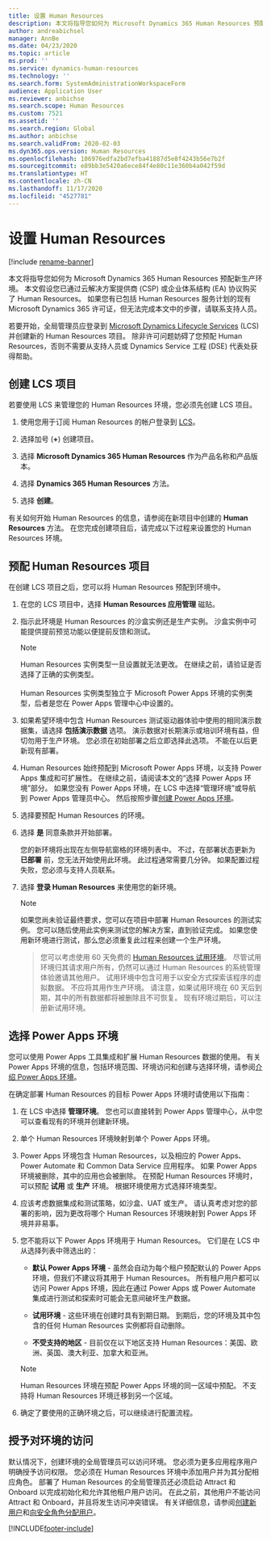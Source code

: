 ```yaml
---
title: 设置 Human Resources
description: 本文将指导您如何为 Microsoft Dynamics 365 Human Resources 预配新生产环境。
author: andreabichsel
manager: AnnBe
ms.date: 04/23/2020
ms.topic: article
ms.prod: ''
ms.service: dynamics-human-resources
ms.technology: ''
ms.search.form: SystemAdministrationWorkspaceForm
audience: Application User
ms.reviewer: anbichse
ms.search.scope: Human Resources
ms.custom: 7521
ms.assetid: ''
ms.search.region: Global
ms.author: anbichse
ms.search.validFrom: 2020-02-03
ms.dyn365.ops.version: Human Resources
ms.openlocfilehash: 106976edfa2bd7efba41887d5e8f4243b56e7b2f
ms.sourcegitcommit: e89bb3e5420a6ece84f4e80c11e360b4a042f59d
ms.translationtype: HT
ms.contentlocale: zh-CN
ms.lasthandoff: 11/17/2020
ms.locfileid: "4527781"
---
```

# <a name="provision-human-resources"></a>设置 Human Resources

[!include [rename-banner](~/includes/cc-data-platform-banner.md)]

本文将指导您如何为 Microsoft Dynamics 365 Human Resources 预配新生产环境。 本文假设您已通过云解决方案提供商 (CSP) 或企业体系结构 (EA) 协议购买了 Human Resources。 如果您有已包括 Human Resources 服务计划的现有 Microsoft Dynamics 365 许可证，但无法完成本文中的步骤，请联系支持人员。

若要开始，全局管理员应登录到 [Microsoft Dynamics Lifecycle Services](https://lcs.dynamics.com) (LCS) 并创建新的 Human Resources 项目。 除非许可问题妨碍了您预配 Human Resources，否则不需要从支持人员或 Dynamics Service 工程 (DSE) 代表处获得帮助。

## <a name="create-an-lcs-project"></a>创建 LCS 项目

若要使用 LCS 来管理您的 Human Resources 环境，您必须先创建 LCS 项目。

1. 使用您用于订阅 Human Resources 的帐户登录到 [LCS](https://lcs.dynamics.com/Logon/Index)。

2. 选择加号 (**+**) 创建项目。

3. 选择 **Microsoft Dynamics 365 Human Resources** 作为产品名称和产品版本。

4. 选择 **Dynamics 365 Human Resources** 方法。

5. 选择 **创建**。

有关如何开始 Human Resources 的信息，请参阅在新项目中创建的 **Human Resources** 方法。 在您完成创建项目后，请完成以下过程来设置您的 Human Resources 环境。

## <a name="provision-a-human-resources-project"></a>预配 Human Resources 项目

在创建 LCS 项目之后，您可以将 Human Resources 预配到环境中。

1. 在您的 LCS 项目中，选择 **Human Resources 应用管理** 磁贴。

2. 指示此环境是 Human Resources 的沙盒实例还是生产实例。 沙盒实例中可能提供提前预览功能以便提前反馈和测试。
   
    > [!NOTE]
    > Human Resources 实例类型一旦设置就无法更改。 在继续之前，请验证是否选择了正确的实例类型。</br></br>
    > Human Resources 实例类型独立于 Microsoft Power Apps 环境的实例类型，后者是您在 Power Apps 管理中心中设置的。
    
3. 如果希望环境中包含 Human Resources 测试驱动器体验中使用的相同演示数据集，请选择 **包括演示数据** 选项。 演示数据对长期演示或培训环境有益，但切勿用于生产环境。 您必须在初始部署之后立即选择此选项。 不能在以后更新现有部署。

4. Human Resources 始终预配到 Microsoft Power Apps 环境，以支持 Power Apps 集成和可扩展性。 在继续之前，请阅读本文的“选择 Power Apps 环境”部分。 如果您没有 Power Apps 环境，在 LCS 中选择“管理环境”或导航到 Power Apps 管理员中心。 然后按照步骤[创建 Power Apps 环境](https://docs.microsoft.com/powerapps/administrator/create-environment)。

5. 选择要预配 Human Resources 的环境。

6. 选择 **是** 同意条款并开始部署。

   您的新环境将出现在左侧导航窗格的环境列表中。 不过，在部署状态更新为 **已部署** 前，您无法开始使用此环境。 此过程通常需要几分钟。 如果配置过程失败，您必须与支持人员联系。

7. 选择 **登录 Human Resources** 来使用您的新环境。

    > [!NOTE]
    > 如果您尚未验证最终要求，您可以在项目中部署 Human Resources 的测试实例。 您可以随后使用此实例来测试您的解决方案，直到验证完成。 如果您使用新环境进行测试，那么您必须重复此过程来创建一个生产环境。

    > 您可以考虑使用 60 天免费的 [Human Resources 试用环境](https://go.microsoft.com/fwlink/p/?LinkId=2115962)。 尽管试用环境归其请求用户所有，仍然可以通过 Human Resources 的系统管理体验邀请其他用户。 试用环境中包含可用于以安全方式探索该程序的虚拟数据。 不应将其用作生产环境。 请注意，如果试用环境在 60 天后到期，其中的所有数据都将被删除且不可恢复。 现有环境过期后，可以注册新试用环境。

## <a name="select-a-power-apps-environment"></a>选择 Power Apps 环境

您可以使用 Power Apps 工具集成和扩展 Human Resources 数据的使用。 有关 Power Apps 环境的信息，包括环境范围、环境访问和创建与选择环境，请参阅[介绍 Power Apps 环境](https://powerapps.microsoft.com/blog/powerapps-environments/)。 

在确定部署 Human Resources 的目标 Power Apps 环境时请使用以下指南： 

1. 在 LCS 中选择 **管理环境**。 您也可以直接转到 Power Apps 管理中心，从中您可以查看现有的环境并创建新环境。

2. 单个 Human Resources 环境映射到单个 Power Apps 环境。

3. Power Apps 环境包含 Human Resources，以及相应的 Power Apps、Power Automate 和 Common Data Service 应用程序。 如果 Power Apps 环境被删除，其中的应用也会被删除。 在预配 Human Resources 环境时，可以预配 **试用** 或 **生产** 环境。 根据环境使用方式选择环境类型。 

4. 应该考虑数据集成和测试策略，如沙盒、UAT 或生产。 请认真考虑对您的部署的影响，因为更改将哪个 Human Resources 环境映射到 Power Apps 环境并非易事。

5. 您不能将以下 Power Apps 环境用于 Human Resources。 它们是在 LCS 中从选择列表中筛选出的：
 
    - **默认 Power Apps 环境** - 虽然会自动为每个租户预配默认的 Power Apps 环境，但我们不建议将其用于 Human Resources。 所有租户用户都可以访问 Power Apps 环境，因此在通过 Power Apps 或 Power Automate 集成进行测试和探索时可能会无意间破坏生产数据。
   
    - **试用环境** - 这些环境在创建时具有到期日期。 到期后，您的环境及其中包含的任何 Human Resources 实例都将自动删除。
   
    - **不受支持的地区** - 目前仅在以下地区支持 Human Resources：美国、欧洲、英国、澳大利亚、加拿大和亚洲。

    > [!NOTE]
    > Human Resources 环境在预配 Power Apps 环境的同一区域中预配。 不支持将 Human Resources 环境迁移到另一个区域。

6. 确定了要使用的正确环境之后，可以继续进行配置流程。 
 
## <a name="grant-access-to-the-environment"></a>授予对环境的访问

默认情况下，创建环境的全局管理员可以访问环境。 您必须为更多应用程序用户明确授予访问权限。 您必须在 Human Resources 环境中添加用户并为其分配相应角色。 部署了 Human Resources 的全局管理员还必须启动 Attract 和 Onboard 以完成初始化和允许其他租户用户访问。 在此之前，其他用户不能访问 Attract 和 Onboard，并且将发生访问冲突错误。 有关详细信息，请参阅[创建新用户](https://docs.microsoft.com/dynamics365/unified-operations/dev-itpro/sysadmin/tasks/create-new-users)和[向安全角色分配用户](https://docs.microsoft.com/dynamics365/unified-operations/dev-itpro/sysadmin/tasks/assign-users-security-roles)。 


[!INCLUDE[footer-include](../includes/footer-banner.md)]